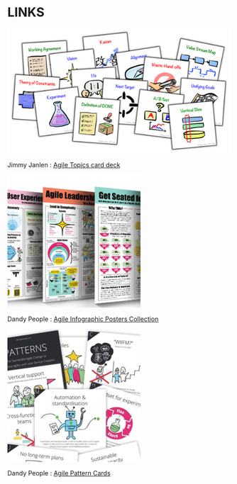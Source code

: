 # LINKS

![](Agile-Topics-Cards.png)

Jimmy Janlen : [Agile Topics card deck](https://blog.crisp.se/2015/10/08/jimmyjanlen/agile-topics-card-deck)

![](Infographic-Poster-Collection.jpg)

Dandy People : [Agile Infographic Posters Collection]( https://dandypeople.com/blog/agile-explained-infographic-posters-collection/)

![](Agile-Pattern-Cards.jpg)

Dandy People : [Agile Pattern Cards](https://media.dandypeople.com/2018/02/free-Pattern-Cards-Print-2018.pdf)
